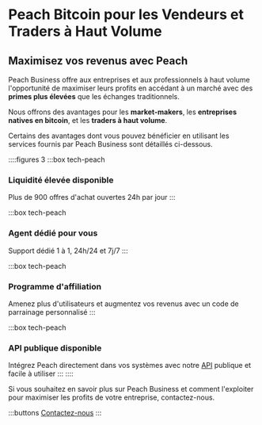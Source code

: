 # Peach Bitcoin pour les Vendeurs et Traders à Haut Volume

## Maximisez vos revenus avec Peach

Peach Business offre aux entreprises et aux professionnels à haut volume l'opportunité de maximiser leurs profits en accédant à un marché avec des **primes plus élevées** que les échanges traditionnels.

Nous offrons des avantages pour les **market-makers**, les **entreprises natives en bitcoin**, et les **traders à haut volume**.

Certains des avantages dont vous pouvez bénéficier en utilisant les services fournis par Peach Business sont détaillés ci-dessous.

::::figures 3
:::box tech-peach

### Liquidité élevée disponible

Plus de 900 offres d'achat ouvertes 24h par jour
:::

:::box tech-peach

### Agent dédié pour vous

Support dédié 1 à 1, 24h/24 et 7j/7
:::

:::box tech-peach

### Programme d'affiliation

Amenez plus d'utilisateurs et augmentez vos revenus avec un code de parrainage personnalisé
:::

:::box tech-peach

### API publique disponible

Intégrez Peach directement dans vos systèmes avec notre [API](https://docs.peachbitcoin.com/#introduction) publique et facile à utiliser
:::
::::

Si vous souhaitez en savoir plus sur Peach Business et comment l'exploiter pour maximiser les profits de votre entreprise, contactez-nous.

:::buttons
[Contactez-nous](mailto:$contactEmail$)
:::
